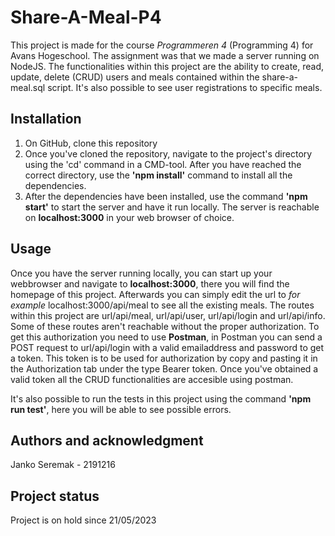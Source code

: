 # Share-A-Meal-P4

This project is made for the course *Programmeren 4* (Programming 4) for Avans Hogeschool. The assignment was that we made a server running on NodeJS. The functionalities within this project are the ability to create, read, update, delete (CRUD) users and meals contained within the share-a-meal.sql script. It's also possible to see user registrations to specific meals.

## Installation

1. On GitHub, clone this repository 
2. Once you've cloned the repository, navigate to the project's directory using the 'cd' command in a CMD-tool. After you have reached the correct directory, use the **'npm install'** command to install all the dependencies.
3. After the dependencies have been installed, use the command **'npm start'** to start the server and have it run locally. The server is reachable on **localhost:3000** in your web browser of choice.

## Usage

Once you have the server running locally, you can start up your webbrowser and navigate to **localhost:3000**, there you will find the homepage of this project. Afterwards you can simply edit the url to *for example* localhost:3000/api/meal to see all the existing meals. The routes within this project are url/api/meal, url/api/user, url/api/login and url/api/info. Some of these routes aren't reachable without the proper authorization. To get this authorization you need to use **Postman**, in Postman you can send a POST request to url/api/login with a valid emailaddress and password to get a token. This token is to be used for authorization by copy and pasting it in the Authorization tab under the type Bearer token. Once you've obtained a valid token all the CRUD functionalities are accesible using postman.

It's also possible to run the tests in this project using the command **'npm run test'**, here you will be able to see possible errors.

## Authors and acknowledgment

Janko Seremak - 2191216

## Project status

Project is on hold since 21/05/2023